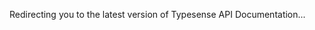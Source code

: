 <meta http-equiv="refresh" :content="`0; url=${$site.base}${$site.themeConfig.typesenseLatestVersion}/api`">

Redirecting you to the latest version of <RouterLink :to="`/${$site.themeConfig.typesenseLatestVersion}/api`">Typesense API Documentation</RouterLink>...
